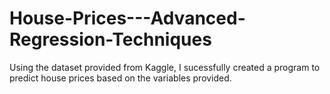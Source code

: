 # House-Prices---Advanced-Regression-Techniques

Using the dataset provided from Kaggle, I sucessfully created a program to predict house prices based on the variables provided. 
